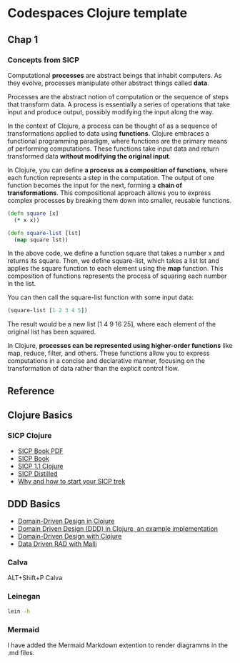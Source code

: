 # Codespaces Clojure template

## Chap 1

### Concepts from SICP

Computational **processes** are abstract beings that inhabit computers. As they evolve, processes manipulate other abstract things called **data**.

Processes are the abstract notion of computation or the sequence of steps that transform data. A process is essentially a series of operations that take input and produce output, possibly modifying the input along the way.

In the context of Clojure, a process can be thought of as a sequence of transformations applied to data using **functions**. Clojure embraces a functional programming paradigm, where functions are the primary means of performing computations. These functions take input data and return transformed data **without modifying the original input**.

In Clojure, you can define **a process as a composition of functions**, where each function represents a step in the computation. The output of one function becomes the input for the next, forming a **chain of transformations**. This compositional approach allows you to express complex processes by breaking them down into smaller, reusable functions.

```clojure
(defn square [x]
  (* x x))

(defn square-list [lst]
  (map square lst))
```

In the above code, we define a function square that takes a number x and returns its square. Then, we define square-list, which takes a list lst and applies the square function to each element using the **map** function. This composition of functions represents the process of squaring each number in the list.

You can then call the square-list function with some input data:

```clojure
(square-list [1 2 3 4 5])
```

The result would be a new list [1 4 9 16 25], where each element of the original list has been squared.

In Clojure, **processes can be represented using higher-order functions** like map, reduce, filter, and others. These functions allow you to express computations in a concise and declarative manner, focusing on the transformation of data rather than the explicit control flow.

## Reference

## Clojure Basics

### SICP Clojure

* [SICP Book PDF](https://web.mit.edu/6.001/6.037/sicp.pdf)
* [SICP Book](https://lfe.io/books/sicp/ch1/building-abstractions-with-functions.html)
* [SICP 1.1 Clojure](https://bernhardwenzel.com/articles/sicp-chapter-1-1-in-clojure/)
* [SICP Distilled](https://www.sicpdistilled.com/)
* [Why and how to start your SICP trek](https://archive.is/uTOol#selection-839.0-880.0)

## DDD Basics

* [Domain-Driven Design in Clojure](https://www.fbeyer.com/posts/clojure-ddd/)
* [Domain Driven Design (DDD) in Clojure, an example implementation](https://clojureverse.org/t/domain-driven-design-ddd-in-clojure-an-example-implementation/8802/5)
* [Domain-Driven Design with Clojure](https://www.infoq.com/presentations/DDD-Clojure/)
* [Data Driven RAD with Malli](https://www.youtube.com/watch?v=ww9yR_rbgQs)


### Calva

ALT+Shift+P Calva

### Leinegan

```bash
lein -h
```

### Mermaid

I have added the Mermaid Markdown extention to render diagramms in the .md files.


